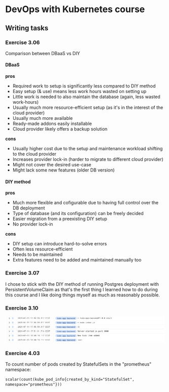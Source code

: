 # DevOps with Kubernetes course

## Writing tasks

### Exercise 3.06

Comparison between DBaaS vs DIY

#### DBaaS

**pros**

- Required work to setup is significantly less compared to DIY method
- Easy setup (& use) means less work hours wasted on setting up
- Little work is needed to also maintain the database (again, less wasted work-hours)
- Usually much more resource-efficient setup (as it's in the interest of the cloud provider)
- Usually much more available
- Ready-made addons easily installable
- Cloud provider likely offers a backup solution

**cons**

- Usually higher cost due to the setup and maintenance workload shifting to the cloud provider
- Increases provider lock-in (harder to migrate to different cloud provider)
- Might not cover the desired use-case
- Might lack some new features (older DB version)

#### DIY method

**pros**

- Much more flexible and cofigurable due to having full control over the DB deployment
- Type of database (and its configuration) can be freely decided
- Easier migration from a preexisting DIY setup
- No provider lock-in

**cons**

- DIY setup can introduce hard-to-solve errors
- Often less resource-efficient
- Needs to be maintained
- Extra features need to be added and maintained manually too

### Exercise 3.07

I chose to stick with the DIY method of running Postgres deployment with PersistentVolumeClaim
as that's the first thing I learned how to do during this course and I like doing things
myself as much as reasonably possible.

### Exercise 3.10

![GKE_logs](./docs/GKE_logs.png)

### Exercise 4.03

To count number of pods created by StatefulSets in the "prometheus" namespace:

```
scalar(count(kube_pod_info{created_by_kind="StatefulSet", namespace="prometheus"}))
```

